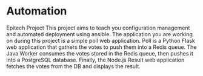 # Automation
Epitech Project
This project aims to teach you configuration management and automated deployment using ansible.
The application you are working on during this project is a simple poll web application. Poll is a Python Flask web application that gathers the votes to push them into a Redis queue. The Java Worker consumes the votes stored in the Redis queue, then pushes it into a PostgreSQL database. Finally, the Node.js Result web application fetches the votes from the DB and displays the result.
